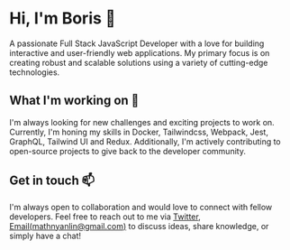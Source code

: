 # Hi, I'm Boris 👋

A passionate Full Stack JavaScript Developer with a love for building interactive and user-friendly web applications. My primary focus is on creating robust and scalable solutions using a variety of cutting-edge technologies.


## What I'm working on 🔧
I'm always looking for new challenges and exciting projects to work on. Currently, I'm honing my skills in Docker, Tailwindcss, Webpack, Jest, GraphQL, Tailwind UI and Redux. Additionally, I'm actively contributing to open-source projects to give back to the developer community.


## Get in touch 📫
I'm always open to collaboration and would love to connect with fellow developers. Feel free to reach out to me via 
[Twitter](https://twitter.com/NyanLin04299320), [Email(mathnyanlin@gmail.com)](mathnyanlin@gmail.com) to discuss ideas, share knowledge, or simply have a chat!

